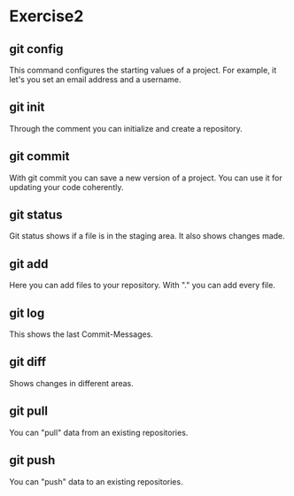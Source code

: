 # Exercise2

## git config

This command configures the starting values of a project. For example, it let's you set an email address and a username.


## git init

Through the comment you can initialize and create a repository.


## git commit

With git commit you can save a new version of a project. You can use it for updating your code coherently.


## git status

Git status shows if a file is in the staging area. It also shows changes made.


## git add

Here you can add files to your repository. With "." you can add every file.


## git log

This shows the last Commit-Messages.


## git diff

Shows changes in different areas.


## git pull

You can "pull" data from an existing repositories. 


## git push

You can "push" data to an existing repositories. 